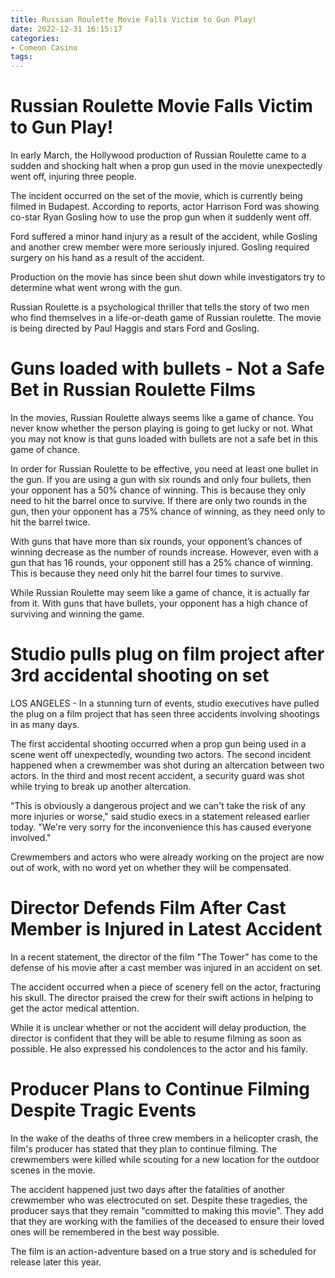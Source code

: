 ```yaml
---
title: Russian Roulette Movie Falls Victim to Gun Play!
date: 2022-12-31 16:15:17
categories:
- Comeon Casino
tags:
---
```



#  Russian Roulette Movie Falls Victim to Gun Play!

In early March, the Hollywood production of Russian Roulette came to a sudden and shocking halt when a prop gun used in the movie unexpectedly went off, injuring three people.

The incident occurred on the set of the movie, which is currently being filmed in Budapest. According to reports, actor Harrison Ford was showing co-star Ryan Gosling how to use the prop gun when it suddenly went off.

Ford suffered a minor hand injury as a result of the accident, while Gosling and another crew member were more seriously injured. Gosling required surgery on his hand as a result of the accident.

Production on the movie has since been shut down while investigators try to determine what went wrong with the gun.

Russian Roulette is a psychological thriller that tells the story of two men who find themselves in a life-or-death game of Russian roulette. The movie is being directed by Paul Haggis and stars Ford and Gosling.

#  Guns loaded with bullets - Not a Safe Bet in Russian Roulette Films

In the movies, Russian Roulette always seems like a game of chance. You never know whether the person playing is going to get lucky or not. What you may not know is that guns loaded with bullets are not a safe bet in this game of chance.

In order for Russian Roulette to be effective, you need at least one bullet in the gun. If you are using a gun with six rounds and only four bullets, then your opponent has a 50% chance of winning. This is because they only need to hit the barrel once to survive. If there are only two rounds in the gun, then your opponent has a 75% chance of winning, as they need only to hit the barrel twice.

With guns that have more than six rounds, your opponent’s chances of winning decrease as the number of rounds increase. However, even with a gun that has 16 rounds, your opponent still has a 25% chance of winning. This is because they need only hit the barrel four times to survive.

While Russian Roulette may seem like a game of chance, it is actually far from it. With guns that have bullets, your opponent has a high chance of surviving and winning the game.

#  Studio pulls plug on film project after 3rd accidental shooting on set

LOS ANGELES - In a stunning turn of events, studio executives have pulled the plug on a film project that has seen three accidents involving shootings in as many days.

The first accidental shooting occurred when a prop gun being used in a scene went off unexpectedly, wounding two actors. The second incident happened when a crewmember was shot during an altercation between two actors. In the third and most recent accident, a security guard was shot while trying to break up another altercation.

"This is obviously a dangerous project and we can't take the risk of any more injuries or worse," said studio execs in a statement released earlier today. "We're very sorry for the inconvenience this has caused everyone involved."

Crewmembers and actors who were already working on the project are now out of work, with no word yet on whether they will be compensated.

#  Director Defends Film After Cast Member is Injured in Latest Accident

In a recent statement, the director of the film "The Tower" has come to the defense of his movie after a cast member was injured in an accident on set.

The accident occurred when a piece of scenery fell on the actor, fracturing his skull. The director praised the crew for their swift actions in helping to get the actor medical attention.

While it is unclear whether or not the accident will delay production, the director is confident that they will be able to resume filming as soon as possible. He also expressed his condolences to the actor and his family.

#  Producer Plans to Continue Filming Despite Tragic Events

In the wake of the deaths of three crew members in a helicopter crash, the film's producer has stated that they plan to continue filming. The crewmembers were killed while scouting for a new location for the outdoor scenes in the movie.

The accident happened just two days after the fatalities of another crewmember who was electrocuted on set. Despite these tragedies, the producer says that they remain "committed to making this movie". They add that they are working with the families of the deceased to ensure their loved ones will be remembered in the best way possible.

The film is an action-adventure based on a true story and is scheduled for release later this year.